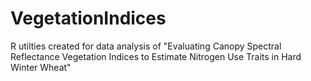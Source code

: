 # VegetationIndices
R utilties created for data analysis of "Evaluating Canopy Spectral Reflectance Vegetation Indices to Estimate Nitrogen Use Traits in Hard Winter Wheat"
